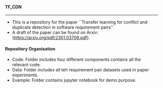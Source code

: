 #### TF_CDN
----
* This is a repository for the paper ``Transfer learning for conflict and duplicate detection in software requirement pairs''
* A draft of the paper can be found on Arxiv: (https://arxiv.org/pdf/2301.03709.pdf).

#### Repository Organisation
* Code: Folder includes four different components contains all the relevant code.
* Data: Folder includes all teh requirement pair datasets used in paper experiments.
* Example: Folder contains jupyter notebook for demo purpose.
